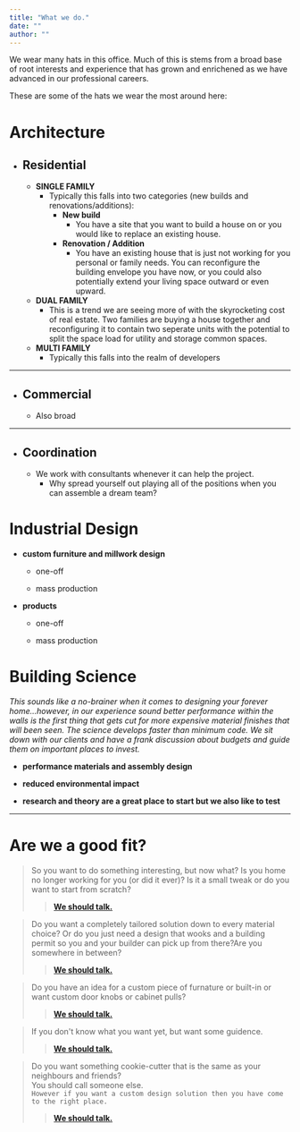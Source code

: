```yaml
---
title: "What we do."
date: ""
author: ""
---
```




We wear many hats in this office. Much of this is stems from a broad base of root interests and experience that has grown and enrichened as we have advanced in our professional careers. 

These are some of the hats we wear the most around here:

# Architecture
- ## Residential
  - **SINGLE FAMILY**
    - Typically this falls into two categories (new builds and renovations/additions):
      * **New build**
        - You have a site that you want to build a house on or you would like to replace an existing house.
      * **Renovation / Addition**
        - You have an existing house that is just not working for you personal or family needs. You can reconfigure the building envelope you have now, or you could also potentially extend your living space outward or even upward.
  - **DUAL FAMILY**
    - This is a trend we are seeing more of with the skyrocketing cost of real estate. Two families are buying a house together and reconfiguring it to contain two seperate units with the potential to split the space load for utility and storage common spaces.  
  - **MULTI FAMILY**
    - Typically this falls into the realm of developers

---
- ## Commercial
  - Also broad

---
- ## Coordination
  - We work with consultants whenever it can help the project.
    - Why spread yourself out playing all of the positions when you can assemble a dream team?



# Industrial Design

- **custom furniture and millwork design**

  - one-off

  - mass production

- **products**

  - one-off

  - mass production


# Building Science
  *This sounds like a no-brainer when it comes to designing your forever home...however, in our experience sound better performance within the walls is the first thing that gets cut for more expensive material finishes that will been seen. The science develops faster than minimum code. We sit down with our clients and have a frank discussion about budgets and guide them on important places to invest.*

- **performance materials and assembly design**

- **reduced environmental impact**

- **research and theory are a great place to start but we also like to test**

---

# Are we a good fit?

> So you want to do something interesting, but now what?  Is you home no longer working for you (or did it ever)?  Is it a small tweak or do you want to start from scratch?  
>> [**We should talk.**](mailto:contact@design-distillery.ca)


> Do you want a completely tailored solution down to every material choice?  Or do you just need a design that wooks and a building permit so you and your builder can pick up from there?Are you somewhere in between?  
>> [**We should talk.**](mailto:contact@design-distillery.ca)

> Do you have an idea for a custom piece of furnature or built-in or want custom door knobs or cabinet pulls?  
>> [**We should talk.**](mailto:contact@design-distillery.ca)

> If you don't know what you want yet, but want some guidence.  
>> [**We should talk.**](mailto:contact@design-distillery.ca)

> Do you want something cookie-cutter that is the same as your neighbours and friends?  
> You should call someone else.  
> `However if you want a custom design solution then you have come to the right place.`  
>> [**We should talk.**](mailto:contact@design-distillery.ca)
